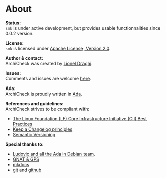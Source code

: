About
=====
**Status:**  
`smk` is under active development, but provides usable functionnalities since 0.0.2 version.

**License:**  
`smk` is licensed under [Apache License, Version 2.0](LICENSE-2.0.md).

**Author & contact:**  
ArchiCheck was created by [Lionel Draghi](mailto:lionel.draghi@free.fr).

**Issues:**  
Comments and issues are welcome [here](https://github.com/LionelDraghi/smk/issues/new).

**Ada:**  
ArchiCheck is proudly written in [Ada](http://getadanow.com/).

**References and guidelines:**  
ArchiCheck strives to be compliant with:  

- [The Linux Foundation (LF) Core Infrastructure Initiative (CII) Best Practices](https://bestpractices.coreinfrastructure.org/projects/1625)
- [Keep a Changelog principles](http://keepachangelog.com/en/1.0.0/)
- [Semantic Versioning](http://semver.org/spec/v2.0.0.html)

**Special thanks to:**  
- [Ludovic and all the Ada in Debian team](https://people.debian.org/~lbrenta/debian-ada-policy.html#Introduction). 
- [GNAT & GPS](http://libre.adacore.com/tools/gps/)
- [mkdocs](http://www.mkdocs.org/)
- [git](https://git-scm.com/) and [github](https://github.com/)
